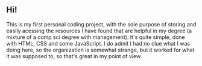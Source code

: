## Hi!
This is my first personal coding project, with the sole purpose of storing and easily acessing the resources I have found that are helpful in my degree (a mixture of a comp sci degree with management).
It's quite simple, done with HTML, CSS and some JavaScript. I do admit I had no clue what I was doing here, so the organization is somewhat strange, but it worked for what it was supposed to, so that's great in my point of view.

<!--
**the-bat-harpy/the-bat-harpy** is a ✨ _special_ ✨ repository because its `README.md` (this file) appears on your GitHub profile.

Here are some ideas to get you started:

- 🔭 I’m currently working on ...
- 🌱 I’m currently learning ...
- 👯 I’m looking to collaborate on ...
- 🤔 I’m looking for help with ...
- 💬 Ask me about ...
- 📫 How to reach me: ...
- 😄 Pronouns: ...
- ⚡ Fun fact: ...
-->
